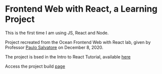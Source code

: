 # Frontend Web with React, a Learning Project
 
This is the first time I am using JS, React and Node.

 Project recreated from the Ocean Frontend Web with React lab, given by Professor <a href="https://github.com/paulosalvatore">Paulo Salvatore</a> on December 8, 2020.

 The project is bsed in the Intro to React Tutorial, available <a href="https://reactjs.org/tutorial/tutorial.html">here</a>
 
 Access the project build <a href="https://marcusviniciuslagana.github.io/frontend_react/build/">page</a>
